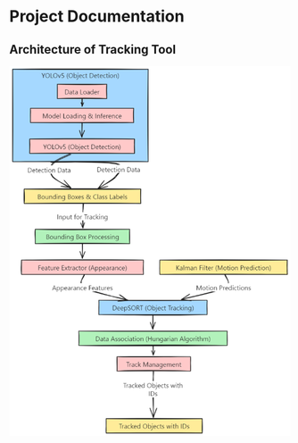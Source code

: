 # Project Documentation

## Architecture of Tracking Tool

![Architecture of Tracking Tool](assignment_3.png)
